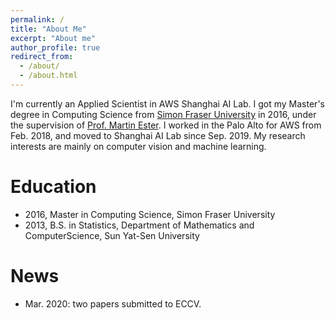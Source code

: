 ```yaml
---
permalink: /
title: "About Me"
excerpt: "About me"
author_profile: true
redirect_from: 
  - /about/
  - /about.html
---
```


I'm currently an Applied Scientist in AWS Shanghai AI Lab. I got my Master's degree in Computing Science from [Simon Fraser University](https://www.sfu.ca/) in 2016, under the supervision of [Prof. Martin Ester](https://www.cs.sfu.ca/~ester/). I worked in the Palo Alto for AWS from Feb. 2018, and moved to Shanghai AI Lab since Sep. 2019. My research interests are mainly on computer vision and machine learning.

# Education

- 2016, Master in Computing Science, Simon Fraser University
- 2013, B.S. in Statistics, Department of Mathematics and ComputerScience, Sun Yat-Sen University

# News

- Mar. 2020: two papers submitted to ECCV.
